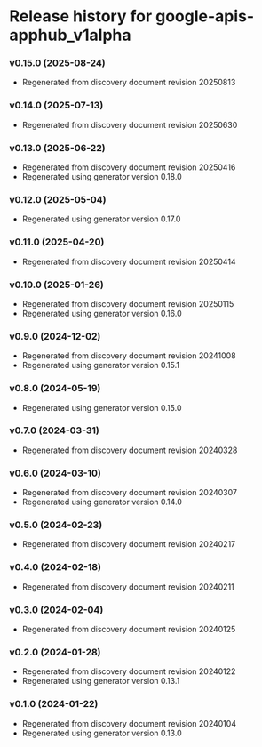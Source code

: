# Release history for google-apis-apphub_v1alpha

### v0.15.0 (2025-08-24)

* Regenerated from discovery document revision 20250813

### v0.14.0 (2025-07-13)

* Regenerated from discovery document revision 20250630

### v0.13.0 (2025-06-22)

* Regenerated from discovery document revision 20250416
* Regenerated using generator version 0.18.0

### v0.12.0 (2025-05-04)

* Regenerated using generator version 0.17.0

### v0.11.0 (2025-04-20)

* Regenerated from discovery document revision 20250414

### v0.10.0 (2025-01-26)

* Regenerated from discovery document revision 20250115
* Regenerated using generator version 0.16.0

### v0.9.0 (2024-12-02)

* Regenerated from discovery document revision 20241008
* Regenerated using generator version 0.15.1

### v0.8.0 (2024-05-19)

* Regenerated using generator version 0.15.0

### v0.7.0 (2024-03-31)

* Regenerated from discovery document revision 20240328

### v0.6.0 (2024-03-10)

* Regenerated from discovery document revision 20240307
* Regenerated using generator version 0.14.0

### v0.5.0 (2024-02-23)

* Regenerated from discovery document revision 20240217

### v0.4.0 (2024-02-18)

* Regenerated from discovery document revision 20240211

### v0.3.0 (2024-02-04)

* Regenerated from discovery document revision 20240125

### v0.2.0 (2024-01-28)

* Regenerated from discovery document revision 20240122
* Regenerated using generator version 0.13.1

### v0.1.0 (2024-01-22)

* Regenerated from discovery document revision 20240104
* Regenerated using generator version 0.13.0

